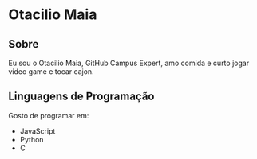 # Otacilio Maia

## Sobre

Eu sou o Otacilio Maia, GitHub Campus Expert, amo comida e curto jogar vídeo game e tocar cajon.

## Linguagens de Programação

Gosto de programar em:

- JavaScript
- Python
- C
